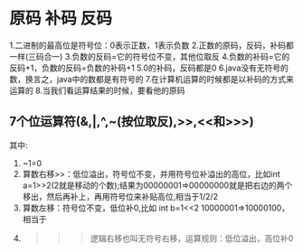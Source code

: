   # 原码 补码 反码
  1.二进制的最高位是符号位：0表示正数，1表示负数
  2.正数的原码，反码，补码都一样(三码合一)
  3.负数的反码=它的符号位不变，其他位取反
  4.负数的补码=它的反码+1，负数的反码=负数的补码+1
  5.0的补码，反码都是0
  6.java没有无符号的数，换言之，java中的数都是有符号的
  7.在计算机运算的时候都是以补码的方式来运算的
  8.当我们看运算结果的时候，要看他的原码

 ## 7个位运算符(&,|,^,~(按位取反),>>,<<和>>>)
  其中:
  1. ~1=0
  2. 算数右移>>：低位溢出，符号位不变，并用符号位补溢出的高位，比如int a=1>>2(2就是移动的个数);结果为00000001=>00000000就是把右边的两个移出，然后再补上，再用符号位来补贴高位,相当于1/2/2
  3. 算数左移：符号位不变，低位补0,比如 int b=1<<2 10000001=>10000100，相当于
  4. >>>逻辑右移也叫无符号右移，运算规则：低位溢出，高位补0


